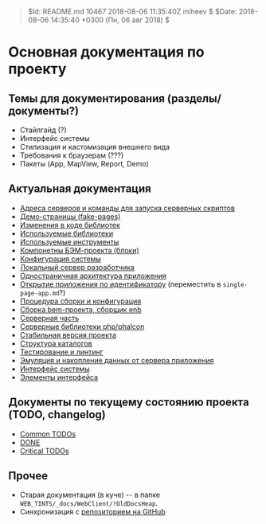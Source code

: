 > $Id: README.md 10467 2018-08-06 11:35:40Z miheev $
> $Date: 2018-08-06 14:35:40 +0300 (Пн, 06 авг 2018) $

Основная документация по проекту
================================

Темы для документирования (разделы/документы?)
----------------------------------------------

- Стайлгайд (?)
- Интерфейс системы
- Стилизация и кастомизация внешнего вида
- Требования к браузерам (???)
- Пакеты (App, MapView, Report, Demo)

Актуальная документация
-----------------------

- [Адреса серверов и команды для запуска серверных скриптов](dev-servers.md)
- [Демо-страницы (fake-pages)](fake-pages.md)
- [Изменения в коде библиотек](libs-patching.md)
- [Используемые библиотеки](used-libs.md)
- [Используемые инструменты](used-tools.md)
- [Компонетны БЭМ-проекта (блоки)](bem-blocks.md)
- [Конфигурация системы](configuration.md)
- [Локальный сервер разработчика](local-dev-server.md)
- [Одностраничная архитектура приложения](single-page-app.md)
- [Открытие приложения по идентификатору](open-app.md) (переместить в `single-page-app.md`?)
- [Процедура сборки и конфигурация](make.md)
- [Сборка bem-проекта, сборщик enb](enb-make.md)
- [Серверная часть](server-side.md)
- [Серверные библиотеки php/phalcon](php-libs.md)
- [Стабильная версия проекта](stable-server.md)
- [Структура каталогов](catalogues.md)
- [Тестирование и линтинг](testing-and-linting.md)
- [Эмуляция и накопление данных от сервера приложения](fake-data.md)
- [Интерфейс системы](interface.md)
- [Элементы интерфейса](interface-elements.md)

Документы по текущему состоянию проекта (TODO, changelog)
---------------------------------------------------------

- [Common TODOs](!TODO/README.md)
- [DONE](!TODO/!DONE.md)
- [Critical TODOs](!TODO/!Critical.md)

Прочее
------

- Старая документация (в куче) -- в папке `WEB_TINTS/_docs/WebClient/!OldDocsHeap`.
- Синхронизация с [репозиторием на GitHub](https://github.com/lilliputten/vector-docs)

